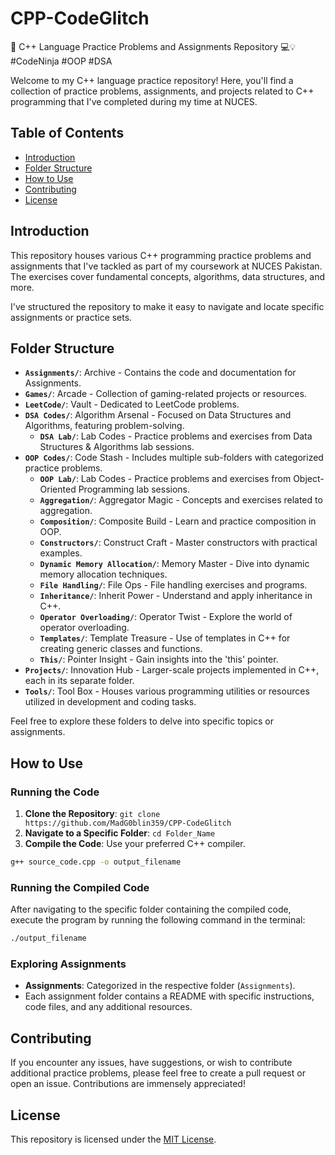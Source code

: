 # CPP-CodeGlitch

🚀 C++ Language Practice Problems and Assignments Repository 💻💡 #CodeNinja #OOP #DSA

Welcome to my C++ language practice repository! Here, you'll find a collection of practice problems, assignments, and projects related to C++ programming that I've completed during my time at NUCES.

## Table of Contents

- [Introduction](#introduction)
- [Folder Structure](#folder-structure)
- [How to Use](#how-to-use)
- [Contributing](#contributing)
- [License](#license)

## Introduction

This repository houses various C++ programming practice problems and assignments that I've tackled as part of my coursework at NUCES Pakistan. The exercises cover fundamental concepts, algorithms, data structures, and more.

I've structured the repository to make it easy to navigate and locate specific assignments or practice sets.

## Folder Structure

- **`Assignments/`**: Archive - Contains the code and documentation for Assignments.
- **`Games/`**: Arcade - Collection of gaming-related projects or resources.
- **`LeetCode/`**: Vault - Dedicated to LeetCode problems.
- **`DSA Codes/`**: Algorithm Arsenal - Focused on Data Structures and Algorithms, featuring problem-solving.
  - **`DSA Lab/`**: Lab Codes - Practice problems and exercises from Data Structures & Algorithms lab sessions.
- **`OOP Codes/`**: Code Stash - Includes multiple sub-folders with categorized practice problems.
  - **`OOP Lab/`**: Lab Codes - Practice problems and exercises from Object-Oriented Programming lab sessions.
  - **`Aggregation/`**: Aggregator Magic - Concepts and exercises related to aggregation.
  - **`Composition/`**: Composite Build - Learn and practice composition in OOP.
  - **`Constructors/`**: Construct Craft - Master constructors with practical examples.
  - **`Dynamic Memory Allocation/`**: Memory Master - Dive into dynamic memory allocation techniques.
  - **`File Handling/`**: File Ops - File handling exercises and programs.
  - **`Inheritance/`**: Inherit Power - Understand and apply inheritance in C++.
  - **`Operator Overloading/`**: Operator Twist - Explore the world of operator overloading.
  - **`Templates/`**: Template Treasure - Use of templates in C++ for creating generic classes and functions.
  - **`This/`**: Pointer Insight - Gain insights into the 'this' pointer.
- **`Projects/`**: Innovation Hub - Larger-scale projects implemented in C++, each in its separate folder.
- **`Tools/`**: Tool Box - Houses various programming utilities or resources utilized in development and coding tasks.

Feel free to explore these folders to delve into specific topics or assignments.

## How to Use

### Running the Code

1. **Clone the Repository**: `git clone https://github.com/MadG0blin359/CPP-CodeGlitch`
2. **Navigate to a Specific Folder**: `cd Folder_Name`
3. **Compile the Code**: Use your preferred C++ compiler.

```bash
g++ source_code.cpp -o output_filename
```

### Running the Compiled Code

After navigating to the specific folder containing the compiled code, execute the program by running the following command in the terminal:
   ```bash
  ./output_filename
```

### Exploring Assignments

- **Assignments**: Categorized in the respective folder (`Assignments`).
- Each assignment folder contains a README with specific instructions, code files, and any additional resources.

## Contributing

If you encounter any issues, have suggestions, or wish to contribute additional practice problems, please feel free to create a pull request or open an issue. Contributions are immensely appreciated!

## License

This repository is licensed under the [MIT License](https://github.com/MadG0blin359/CPP-CodeGlitch/blob/main/LICENSE).
